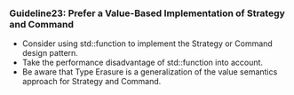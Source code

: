 ### Guideline23: Prefer a Value-Based Implementation of Strategy and Command
+ Consider using std::function to implement the Strategy or Command design pattern.
+ Take the performance disadvantage of std::function into account.
+ Be aware that Type Erasure is a generalization of the value semantics approach for Strategy and Command.